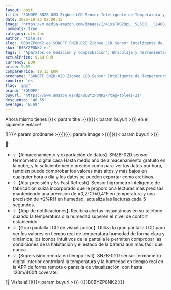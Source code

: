 ```yaml
---
layout: post
title: 'SONOFF SNZB-02D Zigbee LCD Sensor Inteligente de Temperatura y Humedad Termómetro Higrometro Digital para Interior Compatible Alexa/Google Home SONOFF ZigBee Hub Requerido  1PCS '
date: 2025-10-25 02:00:15
image: 'https://m.media-amazon.com/images/I/41ssTWO29pL._SL500_._SL400_.jpg'
comments: true
category: ofertas
author: 'tole.es'
slug: 'B0BYZP8NK2-es SONOFF SNZB-02D Zigbee LCD Sensor Inteligente de...'
sku: 'B0BYZP8NK2-es'
tags: [ 'Aparatos de medición y comprobación','Bricolaje y herramientas','Herramientas de medición y diseño','Herramientas manuales y eléctricas','Termómetros','google','home','sonoff','zigbee','🇪🇸', ]
actualPrice: 9.69 EUR
currency: EUR
price: 9.69
comparePrice: 18.13 EUR
prodname: 'SONOFF SNZB-02D Zigbee LCD Sensor Inteligente de Temperatura y Humedad Termómetro Higrometro Digital para Interior Compatible Alexa/Google Home SONOFF ZigBee Hub Requerido  1PCS '
country: 'es'
flag: '🇪🇸'
brand: 'SONOFF'
buyurl: 'https://www.amazon.es/dp/B0BYZP8NK2/?tag=tolees-21'
descuento: '46.55'
average: '9.69'
---
```


Ahora mismo tienes [{{< param title >}}]({{< param buyurl >}}) en el siguiente enlace!

[![{{< param prodname >}}]({{< param image >}})]({{< param buyurl >}})

🔎:

- 💡【Almacenamiento y exportación de datos】SNZB-02D sensor termometro digital casa Hasta medio año de almacenamiento gratuito en la nube, y lo suficientemente preciso como para ver los datos por hora, también puede comprobar los valores más altos y más bajos en cualquier hora o día y los datos se pueden exportar como archivos.
- 💡【Alta precisión y 5s Fast Refresh】Sensor higrómetro inteligente de fabricación suiza incorporado que le proporciona lecturas más precisas manteniendo una precisión de ±0,2°C/±0,4°F en temperatura y una precisión de ±2%RH en humedad, actualiza las lecturas cada 5 segundos.
- 💡【App de notificaciones】Recibirá alertas instantáneas en su teléfono cuando la temperatura o la humedad superen el nivel de confort establecido.
- 💡【Gran pantalla LCD de visualización】Utiliza la gran pantalla LCD para ver los valores en tiempo real de temperatura humedad de forma clara y dinámica, los iconos intuitivos de la pantalla le permiten comprobar las condiciones de la habitación y el estado de la batería aún más fácil que nunca.
- 💡【Supervisión remota en tiempo real】SNZB-02D sensor termómetro digital interior controlará la temperatura y la humedad en tiempo real en la APP de forma remota o pantalla de visualización, con hasta 120m/400ft coverate.

[🛒 Visítala!!!]({{< param buyurl >}})
{{<world>}}B0BYZP8NK2{{</world>}}
